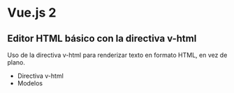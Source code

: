 # Vue.js 2
## Editor HTML básico con la directiva v-html

Uso de la directiva v-html para renderizar texto en
formato HTML, en vez de plano.

- Directiva v-html
- Modelos
